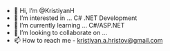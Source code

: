 - 👋 Hi, I’m @KristiyanH
- 👀 I’m interested in ... C# .NET Development
- 🌱 I’m currently learning ... C#/ASP.NET
- 💞️ I’m looking to collaborate on ...
- 📫 How to reach me - kristiyan.a.hristov@gmail.com

<!---
KristiyanH/KristiyanH is a ✨ special ✨ repository because its `README.md` (this file) appears on your GitHub profile.
You can click the Preview link to take a look at your changes.
--->
